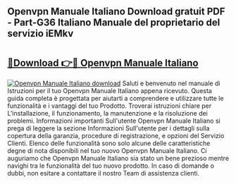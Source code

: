 ## Openvpn Manuale Italiano Download gratuit PDF - Part-G36 Italiano Manuale del proprietario del servizio iEMkv

# <h2><a href="http://dfgvs8v.blite.top/?on=Openvpn+Manuale+Italiano">🔗Download 👉🔴 Openvpn Manuale Italiano</a></h2>

[![Openvpn Manuale Italiano download](https://i.imgur.com/lujVjoI.png)](http://dfgvs8v.blite.top/?on=Openvpn+Manuale+Italiano)
Saluti e benvenuto nel manuale di Istruzioni per il tuo Openvpn Manuale Italiano appena ricevuto. Questa guida completa è progettata per aiutarti a comprendere e utilizzare tutte le funzionalità e i vantaggi del tuo Prodotto. Troverai istruzioni chiare per L'installazione, il funzionamento, la manutenzione e la risoluzione dei problemi. Informazioni importanti Sull'utente Openvpn Manuale Italiano si prega di leggere la sezione Informazioni Sull'utente per i dettagli sulla copertura della garanzia, procedure di registrazione, e opzioni del Servizio Clienti. Elenco delle funzionalità sono solo alcune delle caratteristiche degne di nota disponibili nel tuo nuovo Openvpn Manuale Italiano. Ci auguriamo che Openvpn Manuale Italiano sia stato un bene prezioso mentre navighi tra le funzionalità del tuo nuovo prodotto. In caso di domande o dubbi, non esitare a contattare il nostro Team di assistenza clienti.
